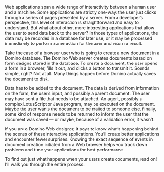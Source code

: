 Web applications span a wide range of interactivity between a human user and a machine. Some applications are strictly one-way: the user just clicks through a series of pages presented by a server. From a developer’s perspective, this level of interaction is straightforward and easy to understand. But what about other, more interesting applications that allow the user to send data back to the server? In those types of applications, the data may be recorded in a database for later use, or it may be processed immediately to perform some action for the user and return a result.</p>
<p>Take the case of a browser user who is going to create a new document in a Domino database. The Domino Web server creates documents based on form designs stored in the database. To create a document, the user opens a form in a browser, fills it out, and clicks a button to transmit it. Sounds simple, right? Not at all. Many things happen before Domino actually saves the document to disk.</p>
Data has to be added to the document. The data is derived from information on the form, the user’s input, and possibly a parent document. The user may have sent a file that needs to be attached. An agent, possibly a complex LotusScript or Java program, may be executed on the document. Maybe the user wants the document to be mailed to someone else. Finally, some kind of response needs to be returned to inform the user that the document was saved — or maybe, because of a validation error, it wasn’t.</p>
If you are a Domino Web designer, it pays to know what’s happening behind the scenes of these interactive applications. You’ll create better applications and encounter fewer surprises. Knowing the exact sequence of events in document creation initiated from a Web browser helps you track down problems and tune your applications for best performance. </p>
To find out just what happens when your users create documents, read on! I’ll walk you through the entire process.</pP

